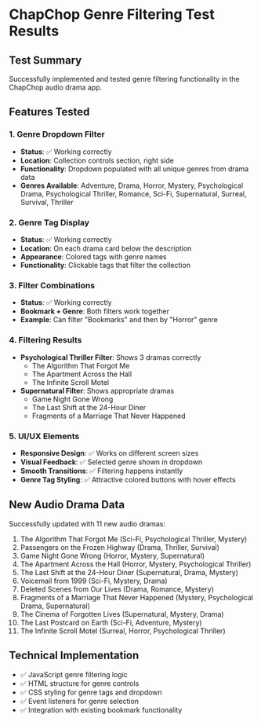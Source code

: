 # ChapChop Genre Filtering Test Results

## Test Summary
Successfully implemented and tested genre filtering functionality in the ChapChop audio drama app.

## Features Tested

### 1. Genre Dropdown Filter
- **Status**: ✅ Working correctly
- **Location**: Collection controls section, right side
- **Functionality**: Dropdown populated with all unique genres from drama data
- **Genres Available**: Adventure, Drama, Horror, Mystery, Psychological Drama, Psychological Thriller, Romance, Sci-Fi, Supernatural, Surreal, Survival, Thriller

### 2. Genre Tag Display
- **Status**: ✅ Working correctly
- **Location**: On each drama card below the description
- **Appearance**: Colored tags with genre names
- **Functionality**: Clickable tags that filter the collection

### 3. Filter Combinations
- **Status**: ✅ Working correctly
- **Bookmark + Genre**: Both filters work together
- **Example**: Can filter "Bookmarks" and then by "Horror" genre

### 4. Filtering Results
- **Psychological Thriller Filter**: Shows 3 dramas correctly
  - The Algorithm That Forgot Me
  - The Apartment Across the Hall  
  - The Infinite Scroll Motel
- **Supernatural Filter**: Shows appropriate dramas
  - Game Night Gone Wrong
  - The Last Shift at the 24-Hour Diner
  - Fragments of a Marriage That Never Happened

### 5. UI/UX Elements
- **Responsive Design**: ✅ Works on different screen sizes
- **Visual Feedback**: ✅ Selected genre shown in dropdown
- **Smooth Transitions**: ✅ Filtering happens instantly
- **Genre Tag Styling**: ✅ Attractive colored buttons with hover effects

## New Audio Drama Data
Successfully updated with 11 new audio dramas:
1. The Algorithm That Forgot Me (Sci-Fi, Psychological Thriller, Mystery)
2. Passengers on the Frozen Highway (Drama, Thriller, Survival)
3. Game Night Gone Wrong (Horror, Mystery, Supernatural)
4. The Apartment Across the Hall (Horror, Mystery, Psychological Thriller)
5. The Last Shift at the 24-Hour Diner (Supernatural, Drama, Mystery)
6. Voicemail from 1999 (Sci-Fi, Mystery, Drama)
7. Deleted Scenes from Our Lives (Drama, Romance, Mystery)
8. Fragments of a Marriage That Never Happened (Mystery, Psychological Drama, Supernatural)
9. The Cinema of Forgotten Lives (Supernatural, Mystery, Drama)
10. The Last Postcard on Earth (Sci-Fi, Adventure, Mystery)
11. The Infinite Scroll Motel (Surreal, Horror, Psychological Thriller)

## Technical Implementation
- ✅ JavaScript genre filtering logic
- ✅ HTML structure for genre controls
- ✅ CSS styling for genre tags and dropdown
- ✅ Event listeners for genre selection
- ✅ Integration with existing bookmark functionality
